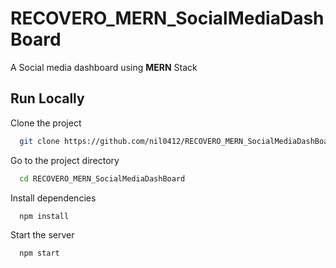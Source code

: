 # RECOVERO_MERN_SocialMediaDashBoard
A Social media dashboard using __MERN__ Stack


## Run Locally

Clone the project

```bash
  git clone https://github.com/nil0412/RECOVERO_MERN_SocialMediaDashBoard.git
```

Go to the project directory

```bash
  cd RECOVERO_MERN_SocialMediaDashBoard
```

Install dependencies

```bash
  npm install
```

Start the server

```bash
  npm start
```

